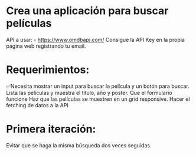 # Crea una aplicación para buscar películas

API a usar: - https://www.omdbapi.com/ Consigue la API Key en la propia página web registrando tu email.

# Requerimientos:

✅Necesita mostrar un input para buscar la película y un botón para buscar.
Lista las películas y muestra el título, año y poster.
Que el formulario funcione
Haz que las películas se muestren en un grid responsive.
Hacer el fetching de datos a la API

# Primera iteración:

Evitar que se haga la misma búsqueda dos veces seguidas.
